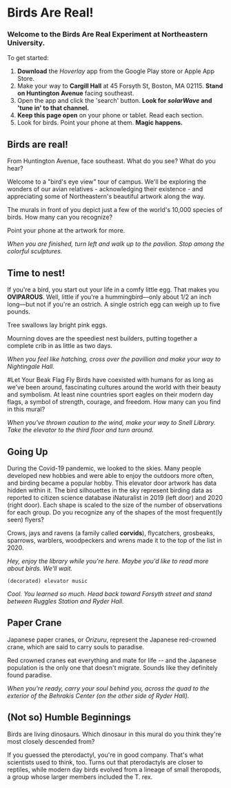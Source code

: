 
# Birds Are Real!

### Welcome to the Birds Are Real Experiment at Northeastern University.

To get started:

1.  **Download** the _Hoverlay_ app from the Google Play store or Apple App Store.
2.  Make your way to **Cargill Hall** at 45 Forsyth St, Boston, MA 02115. **Stand on Huntington Avenue** facing southeast.
3.  Open the app and click the 'search' button. **Look for _solarWave_ and 'tune in' to that channel.**
4.  **Keep this page open** on your phone or tablet. Read each section.
5.  Look for birds. Point your phone at them. **Magic happens.**



## Birds are real!
From Huntington Avenue, face southeast. What do you see? What do you hear?

Welcome to a "bird's eye view" tour of campus. We'll be exploring the wonders of our avian relatives - acknowledging their existence - and appreciating some of Northeastern's beautiful artwork along the way.

The murals in front of you depict just a few of the world's 10,000 species of birds. How many can you recognize?

Point your phone at the artwork for more.

_When you are finished, turn left and walk up to the pavilion. Stop among the colorful sculptures._


## Time to nest!
If you're a bird, you start out your life in a comfy little egg. That makes you **OVIPAROUS**. Well, little if you're a hummingbird––only about 1/2 an inch long––but not if you're an ostrich. A single ostrich egg can weigh up to five pounds.

Tree swallows lay bright pink eggs.

Mourning doves are the speediest nest builders, putting together a complete crib in as little as two days. 

_When you feel like hatching, cross over the pavillion and make your way to Nightingale Hall._

#Let Your Beak Flag Fly
Birds have coexisted with humans for as long as we've been around, fascinating cultures around the world with their beauty and symbolism. At least nine countries sport eagles on their modern day flags, a symbol of strength, courage, and freedom. How many can you find in this mural?

_When you've thrown caution to the wind, make your way to Snell Library. Take the elevator to the third floor and turn around._

## Going Up
During the Covid-19 pandemic, we looked to the skies. Many people developed new hobbies and were able to enjoy the outdoors more often, and birding became a popular hobby. This elevator door artwork has data hidden within it. The bird silhouettes in the sky represent birding data as reported to citizen science database iNaturalist in 2019 (left door) and 2020 (right door). Each shape is scaled to the size of the number of observations for each group. Do you recognize any of the shapes of the most frequent(ly seen) flyers?

Crows, jays and ravens (a family called **corvids**), flycatchers, grosbeaks, sparrows, warblers, woodpeckers and wrens made it to the top of the list in 2020.

_Hey, enjoy the library while you're here. Maybe you'd like to read more about birds. We'll wait._

```(decorated) elevator music```

_Cool. You learned so much. Head back toward Forsyth street and stand between Ruggles Station and Ryder Hall._

## Paper Crane
Japanese paper cranes, or _Orizuru_, represent the Japanese red-crowned crane, which are said to carry souls to paradise. 

Red crowned cranes eat everything and mate for life -- and the Japanese population is the only one that doesn't migrate. Sounds like they definitely found paradise.

_When you're ready, carry your soul behind you, across the quad to the exterior of the Behrakis Center (on the other side of Ryder Hall)._

## (Not so) Humble Beginnings

Birds are living dinosaurs. Which dinosaur in this mural do you think they're most closely descended from?

If you guessed the pterodactyl, you're in good company. That's what scientists used to think, too. Turns out that pterodactyls are closer to reptiles, while modern day birds evolved from a lineage of small theropods, a group whose larger members included the T. rex.

